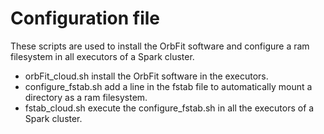 # Configuration file

These scripts are used to install the OrbFit software and configure a ram filesystem in all executors of a Spark cluster.

* orbFit_cloud.sh install the OrbFit software in the executors.
* configure_fstab.sh add a line in the fstab file to automatically mount a directory as a ram filesystem.
* fstab_cloud.sh execute the configure_fstab.sh in all the executors of a Spark cluster.
